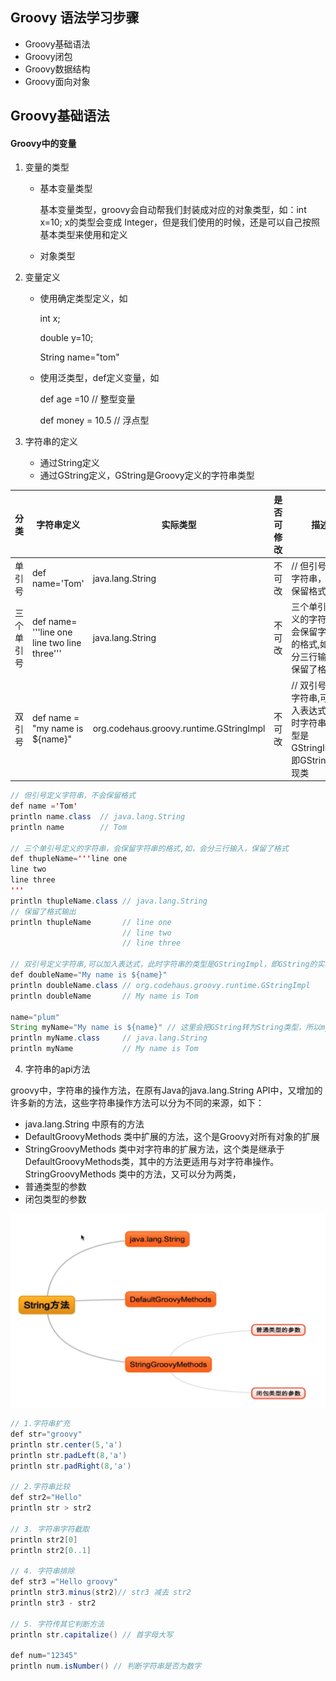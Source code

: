 ## Groovy 语法学习步骤
* Groovy基础语法
* Groovy闭包
* Groovy数据结构
* Groovy面向对象

## Groovy基础语法
#### Groovy中的变量
1. 变量的类型
    * 基本变量类型

      基本变量类型，groovy会自动帮我们封装成对应的对象类型，如：int x=10; x的类型会变成 Integer，但是我们使用的时候，还是可以自己按照基本类型来使用和定义
    * 对象类型
2. 变量定义
    * 使用确定类型定义，如

      int x;

      double y=10;

      String name="tom"

    * 使用泛类型，def定义变量，如

      def age =10 // 整型变量

      def money = 10.5 // 浮点型

3. 字符串的定义
    * 通过String定义
    * 通过GString定义，GString是Groovy定义的字符串类型

| 分类       | 字符串定义                         | 实际类型         | 是否可修改 | 描述                                                                    |
| ---------- | ---------------------------------- | ---------------- | ---------- | ----------------------------------------------------------------------- |
| 单引号     | def name='Tom'                     | java.lang.String | 不可改     | // 但引号定义字符串，不会保留格式                                       |
| 三个单引号 | def name= '''line one line two line three''' | java.lang.String | 不可改     | 三个单引号定义的字符串，会保留字符串的格式,如，会分三行输入，保留了格式 |
| 双引号|  def name = "my name is ${name}"| org.codehaus.groovy.runtime.GStringImpl |不可改| // 双引号定义字符串,可以加入表达式，此时字符串的类型是GStringImpl，即GString的实现类|
``` java
// 但引号定义字符串，不会保留格式
def name ='Tom'
println name.class  // java.lang.String
println name        // Tom

// 三个单引号定义的字符串，会保留字符串的格式,如，会分三行输入，保留了格式
def thupleName='''line one
line two
line three
'''
println thupleName.class // java.lang.String
// 保留了格式输出
println thupleName       // line one
                         // line two
                         // line three

// 双引号定义字符串,可以加入表达式，此时字符串的类型是GStringImpl，即GString的实现类,支持参数扩展
def doubleName="My name is ${name}"
println doubleName.class // org.codehaus.groovy.runtime.GStringImpl
println doubleName       // My name is Tom

name="plum"
String myName="My name is ${name}" // 这里会把GString转为String类型，所以myName才是java.lang.String类型
println myName.class     // java.lang.String
println myName           // My name is Tom
```

4. 字符串的api方法

groovy中，字符串的操作方法，在原有Java的java.lang.String API中，又增加的许多新的方法，这些字符串操作方法可以分为不同的来源，如下：
* java.lang.String 中原有的方法
* DefaultGroovyMethods 类中扩展的方法，这个是Groovy对所有对象的扩展
* StringGroovyMethods 类中对字符串的扩展方法，这个类是继承于DefaultGroovyMethods类，其中的方法更适用与对字符串操作。
StringGroovyMethods 类中的方法，又可以分为两类，
* 普通类型的参数
* 闭包类型的参数

![](https://raw.githubusercontent.com/meiSThub/AtomProject/master/image/pic_5.jpg)
``` java
// 1.字符串扩充
def str="groovy"
println str.center(5,'a')
println str.padLeft(8,'a')
println str.padRight(8,'a')

// 2.字符串比较
def str2="Hello"
println str > str2

// 3. 字符串字符截取
println str2[0]
println str2[0..1]

// 4. 字符串排除
def str3 ="Hello groovy"
println str3.minus(str2)// str3 减去 str2
println str3 - str2

// 5. 字符传其它判断方法
println str.capitalize() // 首字母大写

def num="12345"
println num.isNumber() // 判断字符串是否为数字
```

